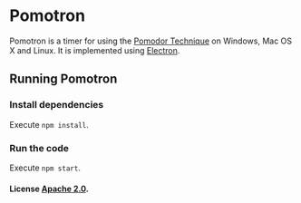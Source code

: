 # Pomotron

Pomotron is a timer for using the [Pomodor Technique](https://en.wikipedia.org/wiki/Pomodoro_Technique) on Windows, Mac OS X and Linux.
It is implemented using [Electron](http://electron.atom.io/).

## Running Pomotron

### Install dependencies

Execute `npm install`.

### Run the code

Execute `npm start`.

#### License [Apache 2.0](LICENSE).
